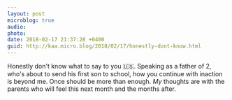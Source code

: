 ```yaml
---
layout: post
microblog: true
audio: 
photo: 
date: 2018-02-17 21:37:28 +0400
guid: http://kaa.micro.blog/2018/02/17/honestly-dont-know.html
---
```

Honestly don't know what to say to you 🇺🇸. Speaking as a father of 2, who's about to send his first son to school, how you continue with inaction is beyond me. Once should be more than enough. _My_ thoughts are with the parents who will feel this next month and the months after.
